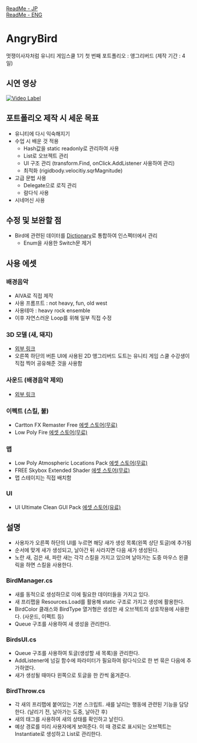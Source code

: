 [ReadMe - JP](https://github.com/WooChan-Noh/AngryBird/blob/main/ReadMeJP.md)    
[ReadMe - ENG](https://github.com/WooChan-Noh/AngryBird/blob/main/ReadMeEng.md)
# AngryBird
멋쟁이사자처럼 유니티 게임스쿨 1기 첫 번째 포트폴리오 : 앵그리버드 (제작 기간 : 4일)
## 시연 영상
[![Video Label](https://img.youtube.com/vi/Cj3ggTdfJUs/0.jpg)](https://www.youtube.com/watch?v=Cj3ggTdfJUs)
## 포트폴리오 제작 시 세운 목표
- 유니티에 다시 익숙해지기
- 수업 시 배운 것 적용
  - Hash값을 static readonly로 관리하여 사용
  - List로 오브젝트 관리
  - UI 구조 관리 (transform.Find, onClick.AddListener 사용하여 관리)
  - 최적화 (rigidbody.velocitiy.sqrMagnitude)
- 고급 문법 사용
  - Delegate으로 로직 관리
  - 람다식 사용
- 시네머신 사용
## 수정 및 보완할 점
- Bird에 관련된 데이터를 [Dictionary](https://assetstore.unity.com/packages/tools/utilities/serialized-dictionary-243052?locale=ko-KR)로 통합하여 인스펙터에서 관리
  - Enum을 사용한 Switch문 제거
## 사용 에셋
### 배경음악
- AIVA로 직접 제작
- 사용 프롬프트 : not heavy, fun, old west
- 사용테마 : heavy rock ensemble
- 이후 자연스러운 Loop를 위해 일부 직접 수정
### 3D 모델 (새, 돼지)
- [외부 링크](https://www.models-resource.com/mobile/angrybirdsgo/)
- 오른쪽 하단의 버튼 UI에 사용된 2D 앵그리버드 도트는 유니티 게임 스쿨 수강생이 직접 찍어 공유해준 것을 사용함
### 사운드 (배경음악 제외)  
- [외부 링크](https://www.sounds-resource.com/mobile/angrybirdsepic/sound/3940/)
### 이펙트 (스킬, 불)
- Cartton FX Remaster Free [에셋 스토어(무료)](https://assetstore.unity.com/packages/vfx/particles/cartoon-fx-remaster-free-109565)
- Low Poly Fire [에셋 스토어(무료)](https://assetstore.unity.com/packages/vfx/particles/fire-explosions/low-poly-fire-244190)
### 맵
- Low Poly Atmospheric Locations Pack [에셋 스토어(무료)](https://assetstore.unity.com/packages/3d/environments/landscapes/low-poly-atmospheric-locations-pack-278928)
- FREE Skybox Extended Shader [에셋 스토어(무료)](https://assetstore.unity.com/packages/vfx/shaders/free-skybox-extended-shader-107400)
- 맵 스테이지는 직접 배치함
### UI
- UI Ultimate Clean GUI Pack [에셋 스토어(유료)](https://assetstore.unity.com/packages/2d/gui/ultimate-clean-gui-pack-154574)
## 설명
- 사용자가 오른쪽 하단의 UI를 누르면 해당 새가 생성 목록(왼쪽 상단 토글)에 추가됨
- 순서에 맞게 새가 생성되고, 날아간 뒤 사라지면 다음 새가 생성된다.
- 노란 새, 검은 새, 파란 새는 각각 스킬을 가지고 있으며 날아가는 도중 마우스 왼클릭을 하면 스킬을 사용한다.
### BirdManager.cs
- 새를 동적으로 생성하므로 이에 필요한 데이터들을 가지고 있다.
- 새 프리팹을 Resources.Load를 활용해 static 구조로 가지고 생성에 활용한다.
- BirdColor 클래스와 BirdType 열거형은 생성한 새 오브젝트의 상호작용에 사용한다. (사운드, 이펙트 등)
- Queue 구조를 사용하여 새 생성을 관리한다.
### BirdsUI.cs
- Queue 구조를 사용하여 토글(생성할 새 목록)을 관리한다.
- AddListener에 넘길 함수에 파라미터가 필요하여 람다식으로 한 번 묶은 다음에 추가하였다.
- 새가 생성될 때마다 왼쪽으로 토글을 한 칸씩 옮겨준다. 
### BirdThrow.cs
- 각 새의 프리팹에 붙어있는 기본 스크립트. 새를 날리는 행동에 관련된 기능을 담당한다. (날리기 전, 날아가는 도중, 날아간 후)
- 새의 태그를 사용하여 새의 상태를 확인하고 날린다.
- 예상 경로를 미리 사용자에게 보여준다. 이 때 경로로 표시되는 오브젝트는 Instantiate로 생성하고 List로 관리한다.
